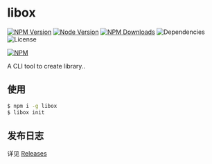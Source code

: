# libox

[![NPM Version][badge-npm-version]][url-npm]
[![Node Version][badge-node-version]][url-npm]
[![NPM Downloads][badge-npm-downloads]][url-npm]
![Dependencies][badge-dependencies]
![License][badge-license]

[![NPM][image-npm]][url-npm]

A CLI tool to create library..

## 使用

``` bash
$ npm i -g libox
$ libox init
```

## 发布日志

详见 [Releases][url-releases]


[badge-npm-version]: https://img.shields.io/npm/v/libox
[badge-node-version]: https://img.shields.io/node/v/libox
[badge-npm-downloads]: https://img.shields.io/npm/dt/libox
[badge-license]: https://img.shields.io/npm/l/libox
[badge-dependencies]: https://img.shields.io/librariesio/release/npm/libox

[url-npm]: https://npmjs.org/package/libox
[url-dependencies]: https://david-dm.org/vkbansal/libox
[url-releases]: https://github.com/heynext/libox/releases

[image-npm]: https://nodei.co/npm/libox.png
